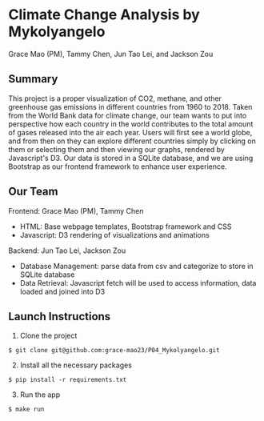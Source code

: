 # Climate Change Analysis by Mykolyangelo

Grace Mao (PM), Tammy Chen, Jun Tao Lei, and Jackson Zou

## Summary

This project is a proper visualization of CO2, methane, and other
greenhouse gas emissions in different countries from 1960 to 2018. Taken
from the World Bank data for climate change, our team wants to put into
perspective how each country in the world contributes to the total
amount of gases released into the air each year. Users will first see a
world globe, and from then on they can explore different countries
simply by clicking on them or selecting them and then viewing our
graphs, rendered by Javascript's D3. Our data is stored in a SQLite
database, and we are using Bootstrap as our frontend framework to
enhance user experience.

## Our Team

Frontend: Grace Mao (PM), Tammy Chen
* HTML: Base webpage templates, Bootstrap framework and CSS
* Javascript: D3 rendering of visualizations and animations


Backend: Jun Tao Lei, Jackson Zou
* Database Management: parse data from csv and categorize to store in
SQLite database
* Data Retrieval: Javascript fetch will be used to access information,
data loaded and joined into D3


## Launch Instructions
1. Clone the project
```
$ git clone git@github.com:grace-mao23/P04_Mykolyangelo.git
```


2. Install all the necessary packages
```
$ pip install -r requirements.txt
```

3. Run the app
```
$ make run
```
